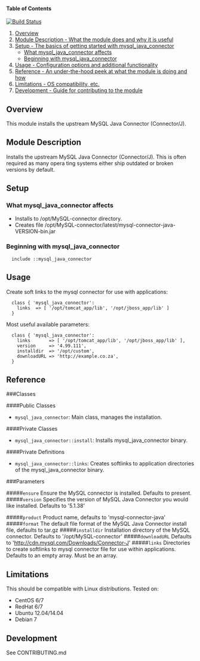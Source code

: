 #### Table of Contents
[![Build Status](https://travis-ci.org/voxpupuli/puppet-mysql_java_connector.svg?branch=master)](https://travis-ci.org/voxpupuli/puppet-mysql_java_connector)

1. [Overview](#overview)
2. [Module Description - What the module does and why it is useful](#module-description)
3. [Setup - The basics of getting started with mysql_java_connector](#setup)
    * [What mysql_java_connector affects](#what-mysql_java_connector-affects)
    * [Beginning with mysql_java_connector](#beginning-with-mysql_java_connector)
4. [Usage - Configuration options and additional functionality](#usage)
5. [Reference - An under-the-hood peek at what the module is doing and how](#reference)
5. [Limitations - OS compatibility, etc.](#limitations)
6. [Development - Guide for contributing to the module](#development)

## Overview

This module installs the upstream MySQL Java Connector (Connector/J).

## Module Description

Installs the upstream MySQL Java Connector (Connector/J). This is often required as many opera
ting systems either ship outdated or broken versions by default.

## Setup

### What mysql_java_connector affects

* Installs to /opt/MySQL-connector directory.
* Creates file /opt/MySQL-connector/latest/mysql-connector-java-VERSION-bin.jar

### Beginning with mysql_java_connector

```puppet
  include ::mysql_java_connector
```

## Usage

Create soft links to the mysql connector for use with applications:

```puppet
  class { 'mysql_java_connector':
    links  => [ '/opt/tomcat_app/lib', '/opt/jboss_app/lib' ]
  }
```

Most useful available parameters:

```puppet
  class { 'mysql_java_connector':
    links       => [ '/opt/tomcat_app/lib', '/opt/jboss_app/lib' ],
    version     => '4.99.111',
    installdir  => '/opt/custom',
    downloadURL => 'http://example.co.za',
  }
```

## Reference

###Classes

####Public Classes

* `mysql_java_connector`: Main class, manages the installation.

####Private Classes

* `mysql_java_connector::install`: Installs mysql_java_connector binary.

####Private Definitions

* `mysql_java_connector::links`: Creates softlinks to application directories of the mysql_java_connector binary.

###Parameters

#####`ensure`
Ensure the MySQL connector is installed. Defaults to present.
#####`version`
Specifies the version of MySQL Java Connector you would like installed. Defaults to '5.1.38'

#####`product`
Product name, defaults to 'mysql-connector-java'
#####`format`
The default file format of the MySQL Java Connector install file, defaults to tar.gz
#####`installdir`
Installation directory of the MySQL connector. Defaults to '/opt/MySQL-connector'
#####`downloadURL`
Defaults to 'http://cdn.mysql.com/Downloads/Connector-J'
#####`links`
Directories to create softlinks to mysql connector file for use within applications. Defaults to an empty array. Must be an array.

## Limitations

This should be compatible with Linux distributions. Tested on:

* CentOS 6/7
* RedHat 6/7
* Ubuntu 12.04/14.04
* Debian 7

## Development

See CONTRIBUTING.md
